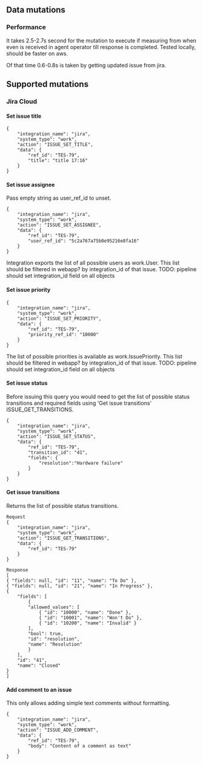 ## Data mutations

### Performance

It takes 2.5-2.7s second for the mutation to execute if measuring from when even is received in agent operator till response is completed. Tested locally, should be faster on aws.

Of that time 0.6-0.8s is taken by getting updated issue from jira.

## Supported mutations

### Jira Cloud

#### Set issue title

```
{
    "integration_name": "jira",
    "system_type": "work",
    "action": "ISSUE_SET_TITLE",
    "data": {
        "ref_id": "TES-79",
        "title": "title 17:16"
    }
}
```

#### Set issue assignee

Pass empty string as user_ref_id to unset.

```
{
    "integration_name": "jira",
    "system_type": "work",
    "action": "ISSUE_SET_ASSIGNEE",
    "data": {
        "ref_id": "TES-79",
        "user_ref_id": "5c2a767a75b0e95216e8fa16"
    }
}
```

Integration exports the list of all possible users as work.User. This list should be filtered in webapp? by integration_id of that issue. TODO: pipeline should set integration_id field on all objects

#### Set issue priority

```
{
    "integration_name": "jira",
    "system_type": "work",
    "action": "ISSUE_SET_PRIORITY",
    "data": {
        "ref_id": "TES-79",
        "priority_ref_id": "10000"
    }
}
```

The list of possible priorities is available as work.IssuePriority. This list should be filtered in webapp? by integration_id of that issue. TODO: pipeline should set integration_id field on all objects

#### Set issue status

Before issuing this query you would need to get the list of possible status transitions and required fields using 'Get issue transitions' ISSUE_GET_TRANSITIONS.

```
{
    "integration_name": "jira",
    "system_type": "work",
    "action": "ISSUE_SET_STATUS",
    "data": {
        "ref_id": "TES-79",
        "transition_id": "41",
        "fields": {
            "resolution":"Hardware failure"
        }
    }
}
```

#### Get issue transitions

Returns the list of possible status transitions.

```
Request
{
    "integration_name": "jira",
    "system_type": "work",
    "action": "ISSUE_GET_TRANSITIONS",
    "data": {
        "ref_id": "TES-79"
    }
}
```

```
Response
[
{ "fields": null, "id": "11", "name": "To Do" },
{ "fields": null, "id": "21", "name": "In Progress" },
{    
	"fields": [
        {
        "allowed_values": [
            { "id": "10000", "name": "Done" },
            { "id": "10001", "name": "Won't Do" },
            { "id": "10200", "name": "Invalid" }
        ],
        "bool": true,
        "id": "resolution",
        "name": "Resolution"
        }
    ],
    "id": "41",
    "name": "Closed"
}
]
```

#### Add comment to an issue

This only allows adding simple text comments without formatting.

```
{
    "integration_name": "jira",
    "system_type": "work",
    "action": "ISSUE_ADD_COMMENT",
    "data": {
        "ref_id": "TES-79",
        "body": "Content of a comment as text"
    }
}
```